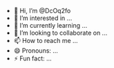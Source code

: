 - 👋 Hi, I’m @DcOq2fo
- 👀 I’m interested in ...
- 🌱 I’m currently learning ...
- 💞️ I’m looking to collaborate on ...
- 📫 How to reach me ...
- 😄 Pronouns: ...
- ⚡ Fun fact: ...

<!---
DcOq2fo/DcOq2fo is a ✨ special ✨ repository because its `README.md` (this file) appears on your GitHub profile.
You can click the Preview link to take a look at your changes.
--->

